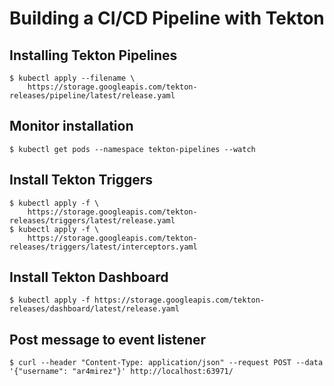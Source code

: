 # Building a CI/CD Pipeline with Tekton

## Installing Tekton Pipelines
```shell
$ kubectl apply --filename \
    https://storage.googleapis.com/tekton-releases/pipeline/latest/release.yaml
```

## Monitor installation
```shell
$ kubectl get pods --namespace tekton-pipelines --watch
```

## Install Tekton Triggers
```shell
$ kubectl apply -f \
    https://storage.googleapis.com/tekton-releases/triggers/latest/release.yaml
$ kubectl apply -f \
    https://storage.googleapis.com/tekton-releases/triggers/latest/interceptors.yaml
```

## Install Tekton Dashboard
```shell
$ kubectl apply -f https://storage.googleapis.com/tekton-releases/dashboard/latest/release.yaml
```

## Post message to event listener

```shell
$ curl --header "Content-Type: application/json" --request POST --data '{"username": "ar4mirez"}' http://localhost:63971/
```